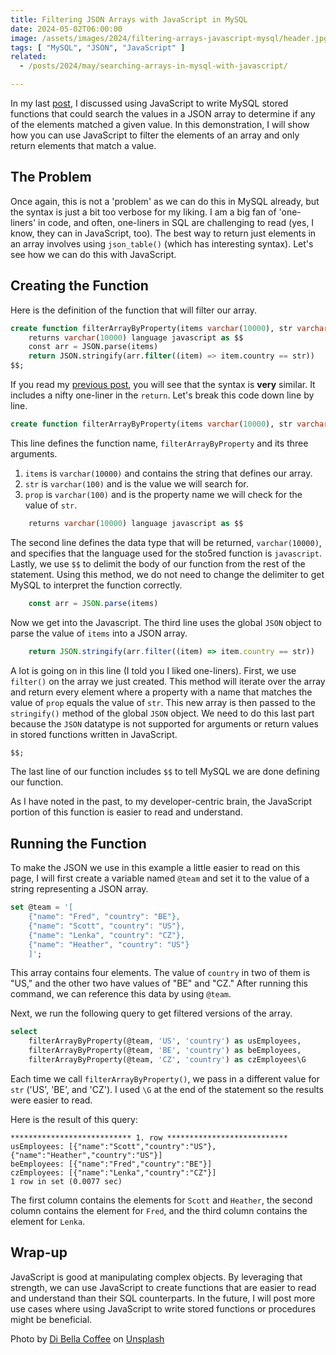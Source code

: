 ```yaml
---
title: Filtering JSON Arrays with JavaScript in MySQL
date: 2024-05-02T06:00:00
image: /assets/images/2024/filtering-arrays-javascript-mysql/header.jpg
tags: [ "MySQL", "JSON", "JavaScript" ]
related:
  - /posts/2024/may/searching-arrays-in-mysql-with-javascript/

---
```


In my last [post](/posts/2024/may/searching-arrays-in-mysql-with-javascript/), I discussed using JavaScript to write MySQL stored functions that could search the values in a JSON array to determine if any of the elements matched a given value. In this demonstration, I will show how you can use JavaScript to filter the elements of an array and only return elements that match a value.

## The Problem

Once again, this is not a 'problem' as we can do this in MySQL already, but the syntax is just a bit too verbose for my liking. I am a big fan of 'one-liners' in code, and often, one-liners in SQL are challenging to read (yes, I know, they can in JavaScript, too). The best way to return just elements in an array involves using `json_table()` (which has interesting syntax). Let's see how we can do this with JavaScript.

## Creating the Function

Here is the definition of the function that will filter our array.

```sql
create function filterArrayByProperty(items varchar(10000), str varchar(100), prop varchar(100))
    returns varchar(10000) language javascript as $$
    const arr = JSON.parse(items)
    return JSON.stringify(arr.filter((item) => item.country == str))
$$;
```

If you read my [previous post](/posts/2024/may/searching-arrays-in-mysql-with-javascript/), you will see that the syntax is **very** similar. It includes a nifty one-liner in the `return`. Let's break this code down line by line.

```sql
create function filterArrayByProperty(items varchar(10000), str varchar(100), prop varchar(100))
```

This line defines the function name, `filterArrayByProperty` and its three arguments.

1. `items` is `varchar(10000)` and contains the string that defines our array.
2. `str` is `varchar(100)` and is the value we will search for.
3. `prop` is `varchar(100)` and is the property name we will check for the value of `str`.

```sql
    returns varchar(10000) language javascript as $$
```

The second line defines the data type that will be returned, `varchar(10000)`, and specifies that the language used for the sto5red function is `javascript`. Lastly, we use `$$` to delimit the body of our function from the rest of the statement. Using this method, we do not need to change the delimiter to get MySQL to interpret the function correctly.

```javascript
    const arr = JSON.parse(items)
```

Now we get into the Javascript. The third line uses the global `JSON` object to parse the value of `items` into a JSON array.

```javascript
    return JSON.stringify(arr.filter((item) => item.country == str))
```

A lot is going on in this line (I told you I liked one-liners). First, we use `filter()` on the array we just created. This method will iterate over the array and return every element where a property with a name that matches the value of `prop` equals the value of `str`. This new array is then passed to the `stringify()` method of the global `JSON` object. We need to do this last part because the `JSON` datatype is not supported for arguments or return values in stored functions written in JavaScript.

```sql
$$;
```

The last line of our function includes `$$` to tell MySQL we are done defining our function.

As I have noted in the past, to my developer-centric brain, the JavaScript portion of this function is easier to read and understand.

## Running the Function

To make the JSON we use in this example a little easier to read on this page, I will first create a variable named `@team` and set it to the value of a string representing a JSON array.

```sql
set @team = '[  
    {"name": "Fred", "country": "BE"}, 
    {"name": "Scott", "country": "US"},
    {"name": "Lenka", "country": "CZ"},
    {"name": "Heather", "country": "US"}
    ]';
```

This array contains four elements. The value of `country` in two of them is "US," and the other two have values of "BE" and "CZ." After running this command, we can reference this data by using `@team`.

Next, we run the following query to get filtered versions of the array.

```sql
select 
    filterArrayByProperty(@team, 'US', 'country') as usEmployees,         
    filterArrayByProperty(@team, 'BE', 'country') as beEmployees,         
    filterArrayByProperty(@team, 'CZ', 'country') as czEmployees\G
```

Each time we call `filterArrayByProperty()`, we pass in a different value for `str` ('US', 'BE', and 'CZ'). I used `\G` at the end of the statement so the results were easier to read.

Here is the result of this query:

```text
*************************** 1. row ***************************
usEmployees: [{"name":"Scott","country":"US"},{"name":"Heather","country":"US"}]
beEmployees: [{"name":"Fred","country":"BE"}]
czEmployees: [{"name":"Lenka","country":"CZ"}]
1 row in set (0.0077 sec)
```

The first column contains the elements for `Scott` and `Heather`, the second column contains the element for `Fred`, and the third column contains the element for `Lenka`.

## Wrap-up

JavaScript is good at manipulating complex objects. By leveraging that strength, we can use JavaScript to create functions that are easier to read and understand than their SQL counterparts. In the future, I will post more use cases where using JavaScript to write stored functions or procedures might be beneficial.

Photo by <a href="https://unsplash.com/@dibella?utm_content=creditCopyText&utm_medium=referral&utm_source=unsplash">Di Bella Coffee</a> on <a href="https://unsplash.com/photos/shallow-focus-photo-coffee-decanter-Ko7PFAommGE?utm_content=creditCopyText&utm_medium=referral&utm_source=unsplash">Unsplash</a>
  